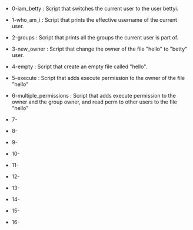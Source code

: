 - 0-iam_betty : Script that switches the current user to the user bettyi.

- 1-who_am_i : Script that prints the effective username of the current user.

- 2-groups : Script that prints all the groups the current user is part of.

- 3-new_owner : Script that change the owner of the file "hello" to "betty" user.

- 4-empty : Script that create an empty file called "hello".

- 5-execute : Script that adds execute permission to the owner of the file "hello"

- 6-multiple_permissions : Script that adds execute permission to the owner and the group owner, and read perm to other users to the file "hello"

- 7-

- 8-

- 9-

- 10-

- 11-

- 12-

- 13-

- 14-

- 15-

- 16-
